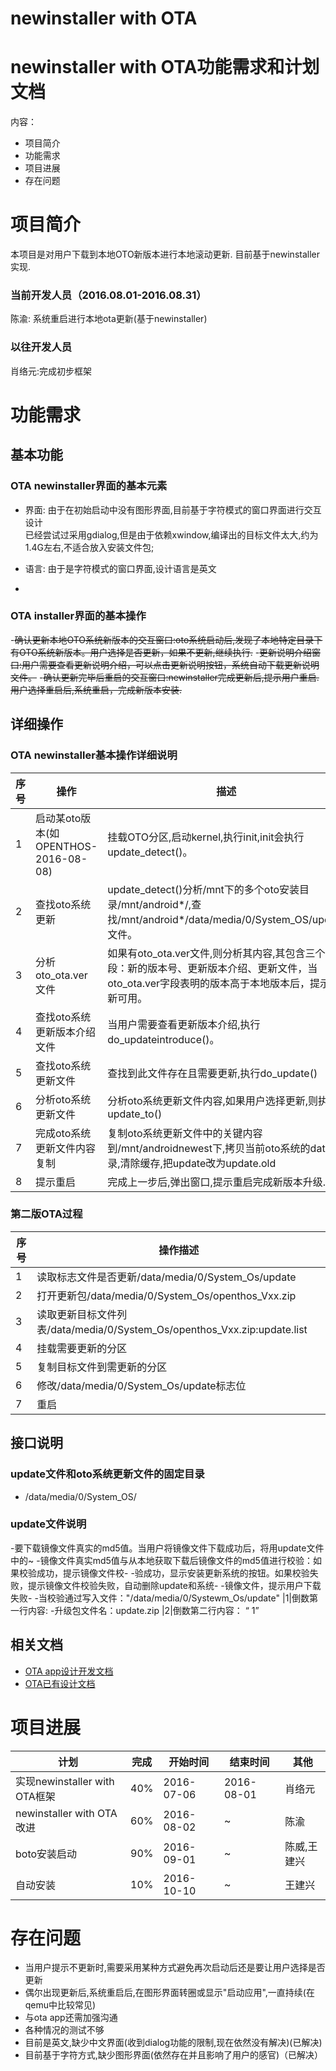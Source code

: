 # newinstaller with OTA

# newinstaller with OTA功能需求和计划文档
内容：
- 项目简介
- 功能需求
- 项目进展
- 存在问题

# 项目简介
本项目是对用户下载到本地OTO新版本进行本地滚动更新.
目前基于newinstaller实现.

### 当前开发人员（2016.08.01-2016.08.31）
陈渝: 系统重启进行本地ota更新(基于newinstaller)

### 以往开发人员
肖络元:完成初步框架

# 功能需求
## 基本功能
### OTA newinstaller界面的基本元素
- 界面: 由于在初始启动中没有图形界面,目前基于字符模式的窗口界面进行交互设计  
已经尝试过采用gdialog,但是由于依赖xwindow,编译出的目标文件太大,约为1.4G左右,不适合放入安装文件包;

- 语言: 由于是字符模式的窗口界面,设计语言是英文
-
### OTA installer界面的基本操作
-~~确认更新本地OTO系统新版本的交互窗口:oto系统启动后,发现了本地特定目录下有OTO系统新版本。用户选择是否更新，如果不更新,继续执行.~~
-~~更新说明介绍窗口:用户需要查看更新说明介绍，可以点击更新说明按钮，系统自动下载更新说明文件。~~
-~~确认更新完毕后重启的交互窗口:newinstaller完成更新后,提示用户重启.用户选择重启后,系统重启，完成新版本安装.~~

## 详细操作
### OTA newinstaller基本操作详细说明
|序号|操作|描述|
|---|---|---|
|1|启动某oto版本(如OPENTHOS-2016-08-08)|挂载OTO分区,启动kernel,执行init,init会执行update_detect()。
|2|查找oto系统更新|update_detect()分析/mnt下的多个oto安装目录/mnt/android*/,查找/mnt/android*/data/media/0/System_OS/update文件。
|3|分析oto_ota.ver文件|如果有oto_ota.ver文件,则分析其内容,其包含三个字段：新的版本号、更新版本介绍、更新文件，当oto_ota.ver字段表明的版本高于本地版本后，提示更新可用。
|4|查找oto系统更新版本介绍文件|当用户需要查看更新版本介绍,执行do_updateintroduce()。
|5|查找oto系统更新文件|查找到此文件存在且需要更新,执行do_update()
|6|分析oto系统更新文件|分析oto系统更新文件内容,如果用户选择更新,则执行update_to()
|7|完成oto系统更新文件内容复制|复制oto系统更新文件中的关键内容到/mnt/androidnewest下,拷贝当前oto系统的data目录,清除缓存,把update改为update.old
|8|提示重启|完成上一步后,弹出窗口,提示重启完成新版本升级.

### 第二版OTA过程
|序号|操作描述|
|---|------|
|1|读取标志文件是否更新/data/media/0/System_Os/update|
|2|打开更新包/data/media/0/System_Os/openthos_Vxx.zip|
|3|读取更新目标文件列表/data/media/0/System_Os/openthos_Vxx.zip:update.list|
|4|挂载需要更新的分区|
|5|复制目标文件到需更新的分区|
|6|修改/data/media/0/System_Os/update标志位|
|7|重启|
## 接口说明
### update文件和oto系统更新文件的固定目录
- /data/media/0/System_OS/

### update文件说明  
-要下载镜像文件真实的md5值。当用户将镜像文件下载成功后，将用update文件中的~
-镜像文件真实md5值与从本地获取下载后镜像文件的md5值进行校验：如果校验成功，提示镜像文件校-
-验成功，显示安装更新系统的按钮。如果校验失败，提示镜像文件校验失败，自动删除update和系统-
-镜像文件，提示用户下载失败-
-当校验通过写入文件："/data/media/0/Systewm_Os/update"
 |1|倒数第一行内容:
  -升级包文件名：update.zip
 |2|倒数第二行内容：
   “ 1”


## 相关文档
- [OTA app设计开发文档](https://github.com/openthos/appstore-ota-analysis/blob/master/OTA-analysis.md)
- [OTA已有设计文档](https://github.com/openthos/appstore-ota-analysis/blob/master/Server/OTA.md)

# 项目进展
| 计划 | 完成 | 开始时间 | 结束时间 |其他
|---|---|---|---|---|
| 实现newinstaller with OTA框架 |40%|2016-07-06|2016-08-01|肖络元
| newinstaller with OTA改进 |60%|2016-08-02|~|陈渝
|boto安装启动|90%|2016-09-01|~|陈威,王建兴
|自动安装|10%|2016-10-10|~|王建兴

# 存在问题

- 当用户提示不更新时,需要采用某种方式避免再次启动后还是要让用户选择是否更新
- 偶尔出现更新后,系统重启后,在图形界面转圈或显示"启动应用",一直持续(在qemu中比较常见)
- 与ota app还需加强沟通
- 各种情况的测试不够
- 目前是英文,缺少中文界面(收到dialog功能的限制,现在依然没有解决)(已解决)
- 目前基于字符方式,缺少图形界面(依然存在并且影响了用户的感官)（已解决）
